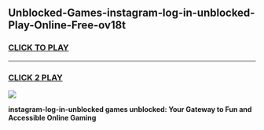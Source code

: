 
## Unblocked-Games-instagram-log-in-unblocked-Play-Online-Free-ov18t
<h3>
<a href="https://premium76.site?title=instagram-log-in-unblocked&ref=26A">CLICK TO PLAY</a></h3>
<hr>

<h3>
<a href="https://premium76.site?title=instagram-log-in-unblocked&ref=26A">CLICK 2 PLAY</a>
  
</h3>

<a href="https://premium76.site?title=instagram-log-in-unblocked&ref=26A"><img src="https://clearcache.store/games.png"></a>


**instagram-log-in-unblocked games unblocked: Your Gateway to Fun and Accessible Online Gaming**
